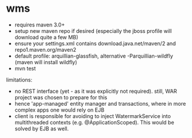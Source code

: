 # wms

* requires maven 3.0+
* setup new maven repo if desired (especially the jboss profile will download quite a few MB)
* ensure your settings.xml contains download.java.net/maven/2 and repo1.maven.org/maven2
* default profile: arquillian-glassfish, alternative -Parquillian-wildfly (maven will install  wildfly)
* mvn test

limitations:
* no REST interface (yet - as it was explicitly not required). still, WAR project was chosen to prepare for this
* hence 'app-managed' entity manager and transactions, where in more complex apps one would rely on EJB
* client is responsible for avoiding to inject WatermarkService into multithreaded contexts (e.g. @ApplicationScoped). This would be solved by EJB as well.


